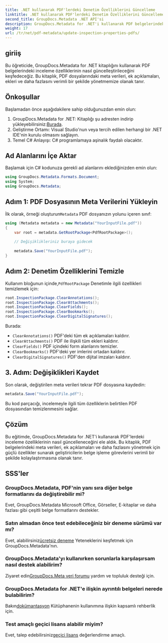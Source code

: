 ```yaml
---
title: .NET kullanarak PDF'lerdeki Denetim Özelliklerini Güncelleme
linktitle: .NET kullanarak PDF'lerdeki Denetim Özelliklerini Güncelleme
second_title: GroupDocs.Metadata .NET API'si
description: GroupDocs.Metadata for .NET'i kullanarak PDF belgelerindeki inceleme özelliklerini nasıl güncelleyeceğinizi öğrenin. C# ile meta verileri ve ek açıklamaları verimli bir şekilde yönetin.
weight: 17
url: /tr/net/pdf-metadata/update-inspection-properties-pdfs/
---
```

## giriiş
Bu öğreticide, GroupDocs.Metadata for .NET kitaplığını kullanarak PDF belgelerindeki inceleme özelliklerinin nasıl güncelleştirileceğini keşfedeceğiz. Bu kitaplık, PDF dosyalarındaki meta verileri, ek açıklamaları, ekleri ve daha fazlasını verimli bir şekilde yönetmemize olanak tanır.
## Önkoşullar
Başlamadan önce aşağıdakilere sahip olduğunuzdan emin olun:
1.  GroupDocs.Metadata for .NET: Kitaplığı şu adresten indirip yükleyebilirsiniz:[Burada](https://releases.groupdocs.com/metadata/net/).
2. Geliştirme Ortamı: Visual Studio'nun veya tercih edilen herhangi bir .NET IDE'nin kurulu olmasını sağlayın.
3. Temel C# Anlayışı: C# programlamaya aşinalık faydalı olacaktır.

## Ad Alanlarını İçe Aktar
Başlamak için C# kodunuza gerekli ad alanlarını eklediğinizden emin olun:
```csharp
using GroupDocs.Metadata.Formats.Document;
using System;
using GroupDocs.Metadata;
```
## Adım 1: PDF Dosyasının Meta Verilerini Yükleyin
 İlk olarak, örneği oluşturun`Metadata` PDF dosyanızın yolunu içeren sınıf:
```csharp
using (Metadata metadata = new Metadata("YourInputFile.pdf"))
{
    var root = metadata.GetRootPackage<PdfRootPackage>();
    
    // Değişiklikleriniz buraya gidecek
    
    metadata.Save("YourInputFile.pdf");
}
```
## Adım 2: Denetim Özelliklerini Temizle
 Kullanım bloğunun içinde,`PdfRootPackage` Denetimle ilgili özellikleri temizlemek için:
```csharp
root.InspectionPackage.ClearAnnotations();
root.InspectionPackage.ClearAttachments();
root.InspectionPackage.ClearFields();
root.InspectionPackage.ClearBookmarks();
root.InspectionPackage.ClearDigitalSignatures();
```
Burada:
- `ClearAnnotations()` PDF'deki tüm ek açıklamaları kaldırır.
- `ClearAttachments()` PDF ile ilişkili tüm ekleri kaldırır.
- `ClearFields()` PDF içindeki form alanlarını temizler.
- `ClearBookmarks()` PDF'deki yer imlerini ortadan kaldırır.
- `ClearDigitalSignatures()` PDF'den dijital imzaları kaldırır.
## 3. Adım: Değişiklikleri Kaydet
Son olarak, değiştirilen meta verileri tekrar PDF dosyasına kaydedin:
```csharp
metadata.Save("YourInputFile.pdf");
```
Bu kod parçacığı, incelemeyle ilgili tüm özelliklerin belirtilen PDF dosyasından temizlenmesini sağlar.

## Çözüm
Bu eğitimde, GroupDocs.Metadata for .NET'i kullanarak PDF'lerdeki inceleme özelliklerinin nasıl güncelleneceğini ele aldık. Bu kitaplık, PDF belgelerindeki meta verileri, ek açıklamaları ve daha fazlasını yönetmek için güçlü özellikler sunarak geliştiricilerin belge işleme görevlerini verimli bir şekilde kolaylaştırmasına olanak tanır.

## SSS'ler
### GroupDocs.Metadata, PDF'nin yanı sıra diğer belge formatlarını da değiştirebilir mi?
Evet, GroupDocs.Metadata Microsoft Office, Görseller, E-kitaplar ve daha fazlası gibi çeşitli belge formatlarını destekler.
### Satın almadan önce test edebileceğiniz bir deneme sürümü var mı?
 Evet, alabilirsiniz[ücretsiz deneme](https://releases.groupdocs.com/) Yeteneklerini keşfetmek için GroupDocs.Metadata'nın.
### GroupDocs.Metadata'yı kullanırken sorunlarla karşılaşırsam nasıl destek alabilirim?
 Ziyaret edin[GroupDocs.Meta veri forumu](https://forum.groupdocs.com/c/metadata/14) yardım ve topluluk desteği için.
### GroupDocs.Metadata for .NET'e ilişkin ayrıntılı belgeleri nerede bulabilirim?
 Bakın[dokümantasyon](https://tutorials.groupdocs.com/metadata/net/) Kütüphanenin kullanımına ilişkin kapsamlı rehberlik için.
### Test amaçlı geçici lisans alabilir miyim?
 Evet, talep edebilirsiniz[geçici lisans](https://purchase.groupdocs.com/temporary-license/) değerlendirme amaçlı.